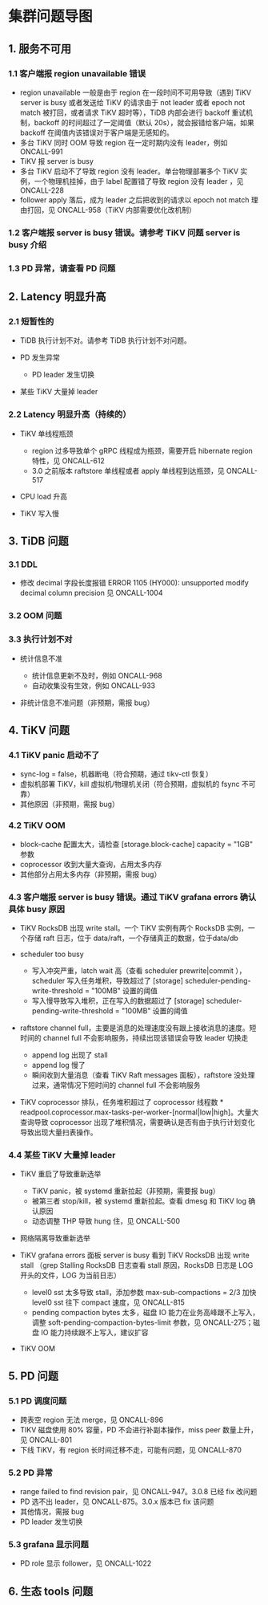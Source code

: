 # 集群问题导图

## 1. 服务不可用

### 1.1 客户端报 region unavailable 错误

- region unavailable 一般是由于 region 在一段时间不可用导致（遇到 TiKV server is busy 或者发送给 TiKV 的请求由于 not leader 或者 epoch not match 被打回，或者请求 TiKV 超时等），TiDB 内部会进行 backoff 重试机制，backoff 的时间超过了一定阈值（默认 20s），就会报错给客户端，如果 backoff 在阈值内该错误对于客户端是无感知的。
- 多台 TiKV 同时 OOM 导致 region 在一定时期内没有 leader，例如 ONCALL-991
- TiKV 报 server is busy
- 多台 TiKV 启动不了导致 region 没有 leader。单台物理部署多个 TiKV 实例，一个物理机挂掉，由于 label 配置错了导致 region 没有 leader ，见 ONCALL-228
- follower apply 落后，成为 leader 之后把收到的请求以 epoch not match 理由打回，见 ONCALL-958（TiKV 内部需要优化改机制）

### 1.2 客户端报 server is busy 错误。请参考 TiKV 问题 server is busy 介绍

### 1.3 PD 异常，请查看 PD 问题

## 2. Latency 明显升高

### 2.1 短暂性的

- TiDB 执行计划不对。请参考 TiDB 执行计划不对问题。
- PD 发生异常

	- PD leader 发生切换

- 某些 TiKV 大量掉 leader

### 2.2 Latency 明显升高（持续的）

- TiKV 单线程瓶颈

	- region 过多导致单个 gRPC 线程成为瓶颈，需要开启 hibernate region 特性，见 ONCALL-612
	- 3.0 之前版本 raftstore 单线程或者 apply 单线程到达瓶颈，见 ONCALL-517

- CPU load 升高
- TiKV 写入慢

## 3. TiDB 问题

### 3.1 DDL

- 修改 decimal 字段长度报错 ERROR 1105 (HY000): unsupported modify decimal column precision 见 ONCALL-1004

### 3.2 OOM 问题

### 3.3 执行计划不对

- 统计信息不准

	- 统计信息更新不及时，例如 ONCALL-968
	- 自动收集没有生效，例如 ONCALL-933

- 非统计信息不准问题（非预期，需报 bug）

## 4. TiKV 问题

### 4.1 TiKV panic 启动不了

- sync-log = false，机器断电（符合预期，通过 tikv-ctl 恢复）
- 虚拟机部署 TiKV，kill 虚拟机/物理机关闭（符合预期，虚拟机的 fsync 不可靠）
- 其他原因（非预期，需报 bug）

### 4.2 TiKV OOM

- block-cache 配置太大，请检查 [storage.block-cache] capacity = "1GB" 参数
- coprocessor 收到大量大查询，占用太多内存
- 其他部分占用太多内存（非预期，需报 bug）

### 4.3 客户端报 server is busy 错误。通过 TiKV grafana errors 确认具体 busy 原因

- TiKV RocksDB 出现 write stall。一个 TiKV 实例有两个 RocksDB 实例，一个存储 raft 日志，位于 data/raft，一个存储真正的数据，位于data/db
- scheduler too busy

	- 写入冲突严重，latch wait 高（查看 scheduler prewrite|commit ），scheduler 写入任务堆积，导致超过了 [storage] scheduler-pending-write-threshold = "100MB" 设置的阈值
	- 写入慢导致写入堆积，正在写入的数据超过了 [storage] scheduler-pending-write-threshold = "100MB" 设置的阈值

- raftstore channel full，主要是消息的处理速度没有跟上接收消息的速度。短时间的 channel full 不会影响服务，持续出现该错误会导致 leader 切换走

	- append log 出现了 stall
	- append log 慢了
	- 瞬间收到大量消息（查看 TiKV Raft messages 面板），raftstore 没处理过来，通常情况下短时间的 channel full 不会影响服务

- TiKV coprocessor 排队，任务堆积超过了 coprocessor 线程数 * readpool.coprocessor.max-tasks-per-worker-[normal|low|high]。大量大查询导致 coprocessor 出现了堆积情况，需要确认是否有由于执行计划变化导致出现大量扫表操作。

### 4.4 某些 TiKV 大量掉 leader

- TiKV 重启了导致重新选举

	- TiKV panic，被 systemd 重新拉起（非预期，需要报 bug）
	- 被第三者 stop/kill，被 systemd 重新拉起。查看 dmesg 和 TiKV log 确认原因
	- 动态调整 THP 导致 hung 住，见 ONCALL-500

- 网络隔离导致重新选举
- TiKV grafana errors 面板 server is busy 看到 TiKV RocksDB 出现 write stall （grep Stalling RocksDB 日志查看 stall 原因，RocksDB 日志是 LOG 开头的文件，LOG 为当前日志）

	- level0 sst 太多导致 stall，添加参数 max-sub-compactions = 2/3 加快 level0 sst 往下 compact 速度，见 ONCALL-815
	- pending compaction bytes 太多，磁盘 IO 能力在业务高峰跟不上写入，调整 soft-pending-compaction-bytes-limit 参数，见 ONCALL-275；磁盘 IO 能力持续跟不上写入，建议扩容

- TiKV OOM

## 5. PD 问题

### 5.1 PD 调度问题

- 跨表空 region 无法 merge，见 ONCALL-896
- TIKV 磁盘使用 80% 容量，PD 不会进行补副本操作，miss peer 数量上升，见 ONCALL-801
- 下线 TiKV，有 region 长时间迁移不走，可能有问题，见 ONCALL-870

### 5.2 PD 异常

- range failed to find revision pair，见 ONCALL-947。3.0.8 已经 fix 改问题
- PD 选不出 leader，见 ONCALL-875。3.0.x 版本已 fix 该问题
- 其他情况，需报 bug
- PD leader 发生切换

### 5.3 grafana 显示问题

- PD role 显示 follower，见 ONCALL-1022

## 6. 生态 tools 问题

